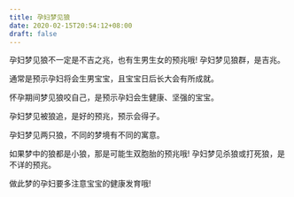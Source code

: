 ```yaml
---
title: 孕妇梦见狼
date: 2020-02-15T20:54:12+08:00
draft: false
---
```


孕妇梦见狼不一定是不吉之兆，也有生男生女的预兆哦!
孕妇梦见狼群，是吉兆。

通常是预示孕妇将会生男宝宝，且宝宝日后长大会有所成就。


怀孕期间梦见狼咬自己，是预示孕妇会生健康、坚强的宝宝。


孕妇梦见被狼追，是好的预兆，预示会得子。


孕妇梦见两只狼，不同的梦境有不同的寓意。

如果梦中的狼都是小狼，那是可能生双胞胎的预兆哦!
孕妇梦见杀狼或打死狼，是不详的预兆。

做此梦的孕妇要多注意宝宝的健康发育哦!